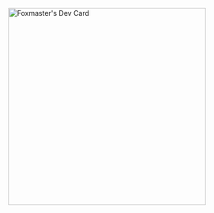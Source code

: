 <a href="https://app.daily.dev/Foxmaster"><img src="https://api.daily.dev/devcards/f5514188e4fa4e13857c3a2489344c3f.png?r=t7u" width="400" alt="Foxmaster's Dev Card"/></a>
